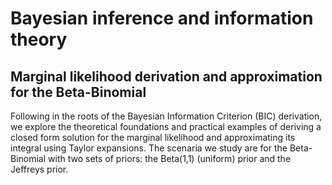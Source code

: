 # Bayesian inference and information theory
## Marginal likelihood derivation and approximation for the Beta-Binomial
Following in the roots of the Bayesian Information Criterion (BIC) derivation, we explore the theoretical foundations and practical examples of deriving a closed form solution for the marginal likelihood and approximating its integral using Taylor expansions. The scenaria we study are for the Beta-Binomial with two sets of priors: the Beta(1,1) (uniform) prior and the Jeffreys prior.
